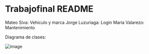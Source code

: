 # Trabajofinal README

Mateo Siva: Vehiculo y marca
Jorge Luzuriaga: Login
Maria Valarezo: Mantenimiento

Diagrama de clases:

![image](https://github.com/user-attachments/assets/33e84f55-39c4-4ff4-9ec7-768263f99173)
